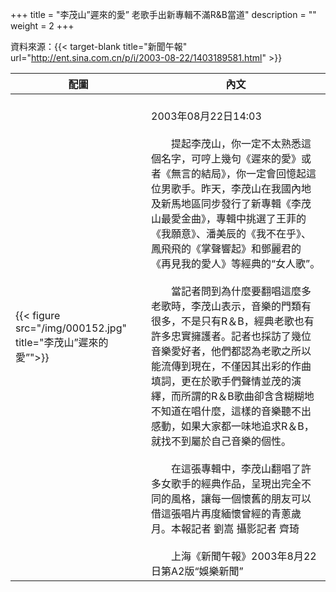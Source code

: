 +++
title = "李茂山”遲來的愛” 老歌手出新專輯不滿R&B當道"
description = ""
weight = 2
+++

資料來源：{{< target-blank title="新聞午報" url="http://ent.sina.com.cn/p/i/2003-08-22/1403189581.html" >}}

配圖  | 內文 
--------------|-------
{{< figure src="/img/000152.jpg" title="李茂山”遲來的愛”">}}|<br>2003年08月22日14:03<br><br>　　提起李茂山，你一定不太熟悉這個名字，可哼上幾句《遲來的愛》或者《無言的結局》，你一定會回憶起這位男歌手。昨天，李茂山在我國內地及新馬地區同步發行了新專輯《李茂山最愛金曲》，專輯中挑選了王菲的《我願意》、潘美辰的《我不在乎》、鳳飛飛的《掌聲響起》和鄧麗君的《再見我的愛人》等經典的“女人歌”。<br><br>　　當記者問到為什麼要翻唱這麼多老歌時，李茂山表示，音樂的門類有很多，不是只有R＆B，經典老歌也有許多忠實擁護者。記者也採訪了幾位音樂愛好者，他們都認為老歌之所以能流傳到現在，不僅因其出彩的作曲填詞，更在於歌手們聲情並茂的演繹，而所謂的R＆B歌曲卻含含糊糊地不知道在唱什麼，這樣的音樂聽不出感動，如果大家都一味地追求R＆B，就找不到屬於自己音樂的個性。<br><br>　　在這張專輯中，李茂山翻唱了許多女歌手的經典作品，呈現出完全不同的風格，讓每一個懷舊的朋友可以借這張唱片再度緬懷曾經的青蔥歲月。本報記者 劉嵩 攝影記者 齊琦<br><br>　　上海《新聞午報》2003年8月22日第A2版“娛樂新聞”